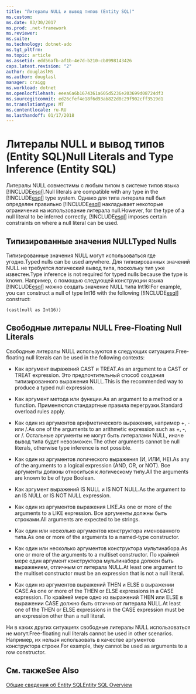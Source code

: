 ```yaml
---
title: "Литералы NULL и вывод типов (Entity SQL)"
ms.custom: 
ms.date: 03/30/2017
ms.prod: .net-framework
ms.reviewer: 
ms.suite: 
ms.technology: dotnet-ado
ms.tgt_pltfrm: 
ms.topic: article
ms.assetid: edd56afb-af1b-4e7d-b210-cb8998143426
caps.latest.revision: "2"
author: douglaslMS
ms.author: douglasl
manager: craigg
ms.workload: dotnet
ms.openlocfilehash: eeea6a6b1674361a605d5236e203699d08724df3
ms.sourcegitcommit: ed26cfef4e18f6d93ab822d8c29f902cff3519d1
ms.translationtype: MT
ms.contentlocale: ru-RU
ms.lasthandoff: 01/17/2018
---
```

# <a name="null-literals-and-type-inference-entity-sql"></a><span data-ttu-id="b7164-102">Литералы NULL и вывод типов (Entity SQL)</span><span class="sxs-lookup"><span data-stu-id="b7164-102">Null Literals and Type Inference (Entity SQL)</span></span>
<span data-ttu-id="b7164-103">Литералы NULL совместимы с любым типом в системе типов языка [!INCLUDE[esql](../../../../../../includes/esql-md.md)].</span><span class="sxs-lookup"><span data-stu-id="b7164-103">Null literals are compatible with any type in the [!INCLUDE[esql](../../../../../../includes/esql-md.md)] type system.</span></span> <span data-ttu-id="b7164-104">Однако для типа литерала null был определен правильно [!INCLUDE[esql](../../../../../../includes/esql-md.md)] накладывает некоторые ограничения на использование литерала null.</span><span class="sxs-lookup"><span data-stu-id="b7164-104">However, for the type of a null literal to be inferred correctly, [!INCLUDE[esql](../../../../../../includes/esql-md.md)] imposes certain constraints on where a null literal can be used.</span></span>  
  
## <a name="typed-nulls"></a><span data-ttu-id="b7164-105">Типизированные значения NULL</span><span class="sxs-lookup"><span data-stu-id="b7164-105">Typed Nulls</span></span>  
 <span data-ttu-id="b7164-106">Типизированные значения NULL могут использоваться где угодно.</span><span class="sxs-lookup"><span data-stu-id="b7164-106">Typed nulls can be used anywhere.</span></span> <span data-ttu-id="b7164-107">Для типизированных значений NULL не требуется логический вывод типа, поскольку тип уже известен.</span><span class="sxs-lookup"><span data-stu-id="b7164-107">Type inference is not required for typed nulls because the type is known.</span></span> <span data-ttu-id="b7164-108">Например, с помощью следующей конструкции языка [!INCLUDE[esql](../../../../../../includes/esql-md.md)] можно создать значение NULL типа Int16:</span><span class="sxs-lookup"><span data-stu-id="b7164-108">For example, you can construct a null of type Int16 with the following [!INCLUDE[esql](../../../../../../includes/esql-md.md)] construct:</span></span>  
  
 `(cast(null as Int16))`  
  
## <a name="free-floating-null-literals"></a><span data-ttu-id="b7164-109">Свободные литералы NULL </span><span class="sxs-lookup"><span data-stu-id="b7164-109">Free-Floating Null Literals</span></span>  
 <span data-ttu-id="b7164-110">Свободные литералы NULL используются в следующих ситуациях.</span><span class="sxs-lookup"><span data-stu-id="b7164-110">Free-floating null literals can be used in the following contexts:</span></span>  
  
-   <span data-ttu-id="b7164-111">Как аргумент выражений CAST и TREAT.</span><span class="sxs-lookup"><span data-stu-id="b7164-111">As an argument to a CAST or TREAT expression.</span></span> <span data-ttu-id="b7164-112">Это предпочтительный способ создания типизированного выражения NULL.</span><span class="sxs-lookup"><span data-stu-id="b7164-112">This is the recommended way to produce a typed null expression.</span></span>  
  
-   <span data-ttu-id="b7164-113">Как аргумент метода или функции.</span><span class="sxs-lookup"><span data-stu-id="b7164-113">As an argument to a method or a function.</span></span> <span data-ttu-id="b7164-114">Применяются стандартные правила перегрузки.</span><span class="sxs-lookup"><span data-stu-id="b7164-114">Standard overload rules apply.</span></span>  
  
-   <span data-ttu-id="b7164-115">Как один из аргументов арифметического выражения, например +, - или /.</span><span class="sxs-lookup"><span data-stu-id="b7164-115">As one of the arguments to an arithmetic expression such as +, -, or /.</span></span> <span data-ttu-id="b7164-116">Остальные аргументы не могут быть литералами NULL, иначе вывод типа будет невозможен.</span><span class="sxs-lookup"><span data-stu-id="b7164-116">The other arguments cannot be null literals, otherwise type inference is not possible.</span></span>  
  
-   <span data-ttu-id="b7164-117">Как один из аргументов логического выражения (И, ИЛИ, НЕ).</span><span class="sxs-lookup"><span data-stu-id="b7164-117">As any of the arguments to a logical expression (AND, OR, or NOT).</span></span> <span data-ttu-id="b7164-118">Все аргументы должны относиться к логическому типу.</span><span class="sxs-lookup"><span data-stu-id="b7164-118">All the arguments are known to be of type Boolean.</span></span>  
  
-   <span data-ttu-id="b7164-119">Как аргумент выражений IS NULL и IS NOT NULL.</span><span class="sxs-lookup"><span data-stu-id="b7164-119">As the argument to an IS NULL or IS NOT NULL expression.</span></span>  
  
-   <span data-ttu-id="b7164-120">Как один из аргументов выражения LIKE.</span><span class="sxs-lookup"><span data-stu-id="b7164-120">As one or more of the arguments to a LIKE expression.</span></span> <span data-ttu-id="b7164-121">Все аргументы должны быть строками.</span><span class="sxs-lookup"><span data-stu-id="b7164-121">All arguments are expected to be strings.</span></span>  
  
-   <span data-ttu-id="b7164-122">Как один или несколько аргументов конструктора именованного типа.</span><span class="sxs-lookup"><span data-stu-id="b7164-122">As one or more of the arguments to a named-type constructor.</span></span>  
  
-   <span data-ttu-id="b7164-123">Как один или несколько аргументов конструктора мультинабора.</span><span class="sxs-lookup"><span data-stu-id="b7164-123">As one or more of the arguments to a multiset constructor.</span></span> <span data-ttu-id="b7164-124">По крайней мере один аргумент конструктора мультинабора должен быть выражением, отличным от литерала NULL.</span><span class="sxs-lookup"><span data-stu-id="b7164-124">At least one argument to the multiset constructor must be an expression that is not a null literal.</span></span>  
  
-   <span data-ttu-id="b7164-125">Как один из аргументов выражений THEN и ELSE в выражении CASE.</span><span class="sxs-lookup"><span data-stu-id="b7164-125">As one or more of the THEN or ELSE expressions in a CASE expression.</span></span> <span data-ttu-id="b7164-126">По крайней мере одно из выражений THEN или ELSE в выражении CASE должно быть отлично от литерала NULL.</span><span class="sxs-lookup"><span data-stu-id="b7164-126">At least one of the THEN or ELSE expressions in the CASE expression must be an expression other than a null literal.</span></span>  
  
 <span data-ttu-id="b7164-127">Ни в каких других ситуациях свободные литералы NULL использоваться не могут.</span><span class="sxs-lookup"><span data-stu-id="b7164-127">Free-floating null literals cannot be used in other scenarios.</span></span> <span data-ttu-id="b7164-128">Например, их нельзя использовать в качестве аргументов конструктора строки.</span><span class="sxs-lookup"><span data-stu-id="b7164-128">For example,  they cannot be used as arguments to a row constructor.</span></span>  
  
## <a name="see-also"></a><span data-ttu-id="b7164-129">См. также</span><span class="sxs-lookup"><span data-stu-id="b7164-129">See Also</span></span>  
 [<span data-ttu-id="b7164-130">Общие сведения об Entity SQL</span><span class="sxs-lookup"><span data-stu-id="b7164-130">Entity SQL Overview</span></span>](../../../../../../docs/framework/data/adonet/ef/language-reference/entity-sql-overview.md)

